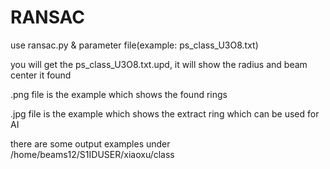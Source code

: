 # RANSAC
use ransac.py & parameter file(example: ps_class_U3O8.txt)

you will get the ps_class_U3O8.txt.upd, it will show the radius and beam center it found

.png file is the example which shows the found rings

.jpg file is the example which shows the extract ring which can be used for AI

there are some output examples under /home/beams12/S1IDUSER/xiaoxu/class

